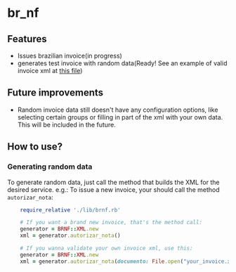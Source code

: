 # br_nf

## Features
- Issues brazilian invoice(in progress)
- generates test invoice with random data(Ready! See an example of valid invoice xml at [this file](https://github.com/jlucartc/gem_nf/blob/master/nota_exemplo.xml))

## Future improvements
- Random invoice data still doesn't have any configuration options, like selecting certain groups or filling in part of the xml with your own data. This will be included in the future.

## How to use?

### Generating random data

To generate random data, just call the method that builds the XML for the desired service.
e.g.: To issue a new invoice, your should call the method `autorizar_nota`:

```ruby
	require_relative './lib/brnf.rb'

	# If you want a brand new invoice, that's the method call:
	generator = BRNF::XML.new
	xml = generator.autorizar_nota()

	# If you wanna validate your own invoice xml, use this:
	generator = BRNF::XML.new
	xml = generator.autorizar_nota(documento: File.open("your_invoice.xml"){ |f| Nokogiri::XML(f) })
```